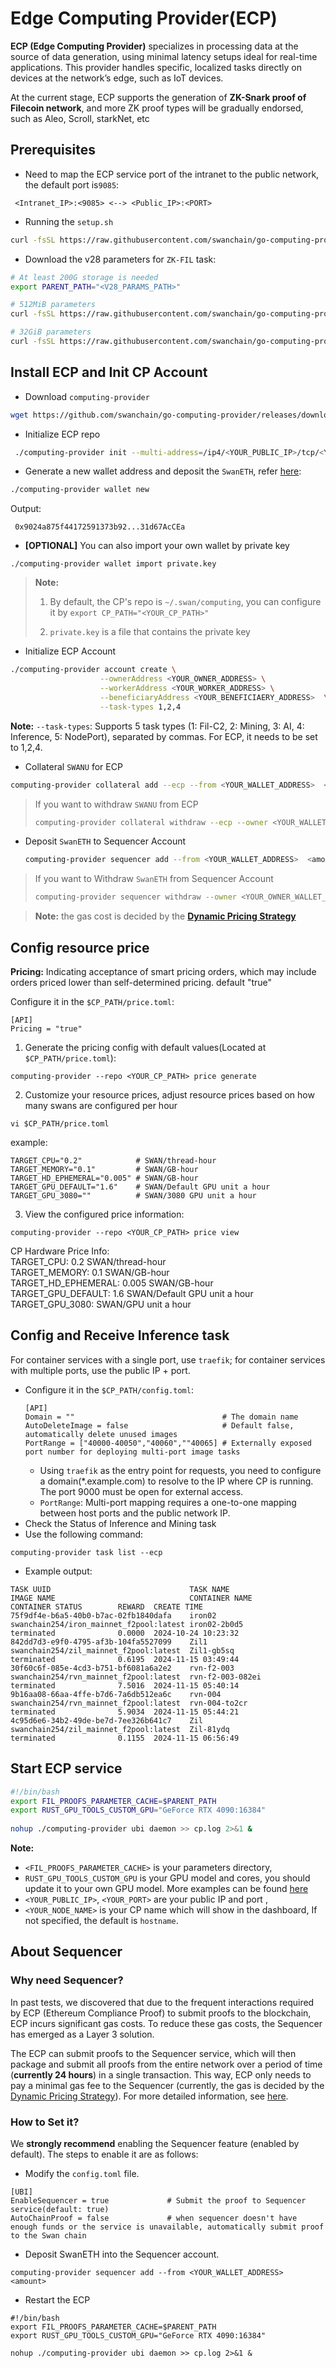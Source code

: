 # Edge Computing Provider(ECP)

**ECP (Edge Computing Provider)** specializes in processing data at the source of data generation, using minimal latency setups ideal for real-time applications. This provider handles specific, localized tasks directly on devices at the network’s edge, such as IoT devices. 

At the current stage, ECP supports the generation of **ZK-Snark proof of Filecoin network**, and more ZK proof types will be gradually endorsed, such as Aleo, Scroll, starkNet, etc

## Prerequisites
 - Need to map the ECP service port of the intranet to the public network, the default port is`9085`:
```
 <Intranet_IP>:<9085> <--> <Public_IP>:<PORT>
```
 - Running the `setup.sh`
```bash
curl -fsSL https://raw.githubusercontent.com/swanchain/go-computing-provider/releases/ubi/setup.sh | bash
```

 - Download the v28 parameters for `ZK-FIL` task:
```bash
# At least 200G storage is needed
export PARENT_PATH="<V28_PARAMS_PATH>"

# 512MiB parameters
curl -fsSL https://raw.githubusercontent.com/swanchain/go-computing-provider/releases/ubi/fetch-param-512.sh | bash

# 32GiB parameters
curl -fsSL https://raw.githubusercontent.com/swanchain/go-computing-provider/releases/ubi/fetch-param-32.sh | bash

```
## Install ECP and Init CP Account
- Download `computing-provider`
```bash
wget https://github.com/swanchain/go-computing-provider/releases/download/v1.0.0/computing-provider
```

- Initialize ECP repo
```bash
 ./computing-provider init --multi-address=/ip4/<YOUR_PUBLIC_IP>/tcp/<YOUR_PORT> --node-name=<YOUR_NODE_NAME>
```
- Generate a new wallet address and deposit the `SwanETH`, refer [here](https://docs.swanchain.io/swan-mainnet/getting-started-guide):
```bash
./computing-provider wallet new
```
Output: 
```
 0x9024a875f44172591373b92...31d67AcCEa
```

 - **[OPTIONAL]** You can also import your own wallet by private key

```
./computing-provider wallet import private.key
```

>**Note:** 
>1. By default, the CP's repo is `~/.swan/computing`, you can configure it by `export CP_PATH="<YOUR_CP_PATH>"`
>
>2. `private.key` is a file that contains the private key



- Initialize ECP Account
```bash
./computing-provider account create \
                    --ownerAddress <YOUR_OWNER_ADDRESS> \
                    --workerAddress <YOUR_WORKER_ADDRESS> \
                    --beneficiaryAddress <YOUR_BENEFICIAERY_ADDRESS>  \
                    --task-types 1,2,4
```
**Note:** `--task-types`: Supports 5 task types (1: Fil-C2, 2: Mining, 3: AI, 4: Inference, 5: NodePort), separated by commas. For ECP, it needs to be set to 1,2,4.
- Collateral `SWANU` for ECP
```bash
computing-provider collateral add --ecp --from <YOUR_WALLET_ADDRESS>  <AMOUNT>   
```
> If you want to withdraw `SWANU` from ECP
>```bash
>computing-provider collateral withdraw --ecp --owner <YOUR_WALLET_ADDRESS> --account <YOUR_CP_ACCOUNT> <amount>
>```

- Deposit `SwanETH` to Sequencer Account
    ```bash
    computing-provider sequencer add --from <YOUR_WALLET_ADDRESS>  <amount>
    ```
> If you want to Withdraw `SwanETH` from Sequencer Account
>
>    ```bash
>    computing-provider sequencer withdraw --owner <YOUR_OWNER_WALLET_ADDRESS>  <amount>
>    ```
    
>**Note:** the gas cost is decided by the **[Dynamic Pricing Strategy](https://docs.swanchain.io/bulders/market-provider/web3-zk-computing-market/sequencer)**


## Config resource price

**Pricing:** Indicating acceptance of smart pricing orders, which may include orders priced lower than self-determined pricing. default "true"

Configure it in the `$CP_PATH/price.toml`:
```
[API]
Pricing = "true"   
```

1. Generate the pricing config with default values(Located at `$CP_PATH/price.toml`):
```
computing-provider --repo <YOUR_CP_PATH> price generate
```

2. Customize your resource prices, adjust resource prices based on how many swans are configured per hour

```
vi $CP_PATH/price.toml
```
example:
```
TARGET_CPU="0.2"            # SWAN/thread-hour
TARGET_MEMORY="0.1"         # SWAN/GB-hour
TARGET_HD_EPHEMERAL="0.005" # SWAN/GB-hour
TARGET_GPU_DEFAULT="1.6"    # SWAN/Default GPU unit a hour
TARGET_GPU_3080=""          # SWAN/3080 GPU unit a hour
```

3. View the configured price information:
```
computing-provider --repo <YOUR_CP_PATH> price view
```

CP Hardware Price Info:                                  
TARGET_CPU:             0.2 SWAN/thread-hour            
TARGET_MEMORY:          0.1 SWAN/GB-hour                
TARGET_HD_EPHEMERAL:    0.005 SWAN/GB-hour              
TARGET_GPU_DEFAULT:     1.6 SWAN/Default GPU unit a hour
TARGET_GPU_3080:         SWAN/GPU unit a hour     

## Config and Receive Inference task
For container services with a single port, use `traefik`; for container services with multiple ports, use the public IP + port.
- Configure it in the `$CP_PATH/config.toml`:
  ```
  [API]
  Domain = ""                                 # The domain name
  AutoDeleteImage = false                     # Default false, automatically delete unused images
  PortRange = ["40000-40050","40060",""40065] # Externally exposed port number for deploying multi-port image tasks  
  ```
  - Using `traefik` as the entry point for requests, you need to configure a domain(*.example.com) to resolve to the IP where CP is running. The port 9000 must be open for external access.
  - `PortRange`: Multi-port mapping requires a one-to-one mapping between host ports and the public network IP.
-  Check the Status of Inference and Mining task
  - Use the following command:
  ```
  computing-provider task list --ecp
  ```
  - Example output:
  ```
  TASK UUID                               TASK NAME                               IMAGE NAME                              CONTAINER NAME                                  CONTAINER STATUS        REWARD  CREATE TIME  
  75f9df4e-b6a5-40b0-b7ac-02fb1840dafa    iron02                                  swanchain254/iron_mainnet_f2pool:latest iron02-2b0d5                                    terminated              0.0000  2024-10-24 10:23:32
  842dd7d3-e9f0-4795-af3b-104fa5527099    Zil1                                    swanchain254/zil_mainnet_f2pool:latest  Zil1-gb5sq                                      terminated              0.6195  2024-11-15 03:49:44
  30f60c6f-085e-4cd3-b751-bf6081a6a2e2    rvn-f2-003                              swanchain254/rvn_mainnet_f2pool:latest  rvn-f2-003-082ei                                terminated              7.5016  2024-11-15 05:40:14
  9b16aa08-66aa-4ffe-b7d6-7a6db512ea6c    rvn-004                                 swanchain254/rvn_mainnet_f2pool:latest  rvn-004-to2cr                                   terminated              5.9034  2024-11-15 05:44:21
  4c95d6e6-34b2-49de-be7d-7ee326b641c7    Zil                                     swanchain254/zil_mainnet_f2pool:latest  Zil-81ydq                                       terminated              0.1155  2024-11-15 06:56:49
  ```

## Start ECP service
```bash
#!/bin/bash
export FIL_PROOFS_PARAMETER_CACHE=$PARENT_PATH
export RUST_GPU_TOOLS_CUSTOM_GPU="GeForce RTX 4090:16384"
        
nohup ./computing-provider ubi daemon >> cp.log 2>&1 &
```
**Note:**
-  `<FIL_PROOFS_PARAMETER_CACHE>` is your parameters directory,
- `RUST_GPU_TOOLS_CUSTOM_GPU` is your GPU model and cores, you should update it to your own GPU model. More examples can be found [here](https://github.com/filecoin-project/bellperson?tab=readme-ov-file#supported--tested-cards)
- `<YOUR_PUBLIC_IP>`, `<YOUR_PORT>` are your public IP and port ,
- `<YOUR_NODE_NAME>` is your CP name which will show in the dashboard, If not specified, the default is `hostname`.

## About Sequencer

### Why need Sequencer?
In past tests, we discovered that due to the frequent interactions required by ECP (Ethereum Compliance Proof) to submit proofs to the blockchain, ECP incurs significant gas costs. To reduce these gas costs, the Sequencer has emerged as a Layer 3 solution.

The ECP can submit proofs to the Sequencer service, which will then package and submit all proofs from the entire network over a period of time (**currently 24 hours**) in a single transaction. This way, ECP only needs to pay a minimal gas fee to the Sequencer (currently, the gas is decided by the [Dynamic Pricing Strategy](https://docs.swanchain.io/bulders/market-provider/web3-zk-computing-market/sequencer)). For more detailed information, see [here](https://docs.swanchain.io/swan-provider/market-provider-mp/zk-engine/sequencer).

### How to Set it?
We **strongly recommend** enabling the Sequencer feature (enabled by default). The steps to enable it are as follows:

 - Modify the `config.toml` file.
```
[UBI]
EnableSequencer = true             # Submit the proof to Sequencer service(default: true)
AutoChainProof = false             # when sequencer doesn't have enough funds or the service is unavailable, automatically submit proof to the Swan chain 

```
 - Deposit SwanETH into the Sequencer account.
```
computing-provider sequencer add --from <YOUR_WALLET_ADDRESS>  <amount>
```

 - Restart the ECP

```
#!/bin/bash
export FIL_PROOFS_PARAMETER_CACHE=$PARENT_PATH
export RUST_GPU_TOOLS_CUSTOM_GPU="GeForce RTX 4090:16384"
        
nohup ./computing-provider ubi daemon >> cp.log 2>&1 &
```




